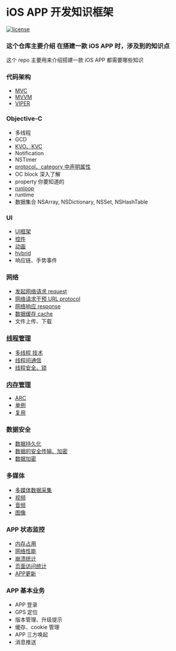 
# iOS APP 开发知识框架

[![license](https://img.shields.io/badge/license-Attribution--NonCommercial%204.0%20-brightgreen.svg)](https://github.com/doocs/advanced-java/blob/master/LICENSE)


### 这个仓库主要介绍 在搭建一款 iOS APP 时，涉及到的知识点

这个 repo 主要用来介绍搭建一款 iOS APP 都需要哪些知识

### 代码架构
 - [MVC](/Architecture/MVC.md)
 - [MVVM](/Architecture/MVVM.md)
 - [VIPER](/Architecture/VIPER.md)  
 
### Objective-C
- 多线程
- GCD
- [KVO、KVC](/Objective-C/KVC&KVO.md)
- Notification
- NSTimer
- [protocol、category 中声明属性](/Objective-C/protocol&category.md)
- OC block 深入了解
- property 你要知道的
- [runloop](/Objective-C/runloop.md)   
- runtime
- 数据集合 NSArray, NSDictionary, NSSet, NSHashTable 

### UI
 - [UI框架](www.baidu.com) 
 - [控件]()
 - [动画]()
 - [hybrid]()
 - 响应链、手势事件

### 网络
 - [发起网络请求 request]()
 - [网络请求干预 URL protocol]()
 - [网络响应 response]()
 - [数据缓存 cache]()
 - 文件上传、下载

### [线程管理]()
 - [多线程 技术]()
 - [线程间通信]()
 - [线程安全、锁]()

### [内存管理]()

 - [ARC]()
 - [单例]()
 - [复用]()

### 数据安全

 - [数据持久化]()
 - [数据的安全传输、加密]()
 - [数据加密]()

### 多媒体

 - [多媒体数据采集]()
 - [视频]()
 - [音频]()
 - [图像]()

 ### APP 状态监控

 - [内存占用]()
 - [网络性能]()
 - [崩溃统计]()
 - [页面访问统计]()
 - [APP更新]()

### APP 基本业务

- APP 登录
- GPS 定位
- 版本管理、升级提示
- 缓存、cookie 管理
- APP 三方唤起
- 消息推送

